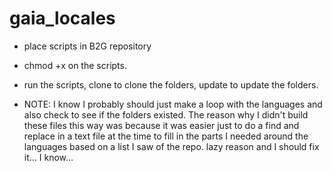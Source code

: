 # gaia_locales
* place scripts in B2G repository
* chmod +x on the scripts.
* run the scripts, clone to clone the folders, update to update the folders.

* NOTE: I know I probably should just make a loop with the languages and also check to see if the folders existed.  The reason why I didn't build these files this way was because it was easier just to do a find and replace in a text file at the time to fill in the parts I needed around the languages based on a list I saw of the repo.  lazy reason and I should fix it... I know...
